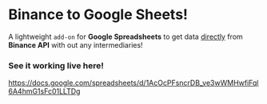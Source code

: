 # Binance to Google Sheets!

A lightweight `add-on` for **Google Spreadsheets** to get data <u>directly</u> from **Binance API** with out any intermediaries!

### See it working live here!
https://docs.google.com/spreadsheets/d/1AcOcPFsncrDB_ve3wWMHwfiFql6A4hmG1sFc01LLTDg